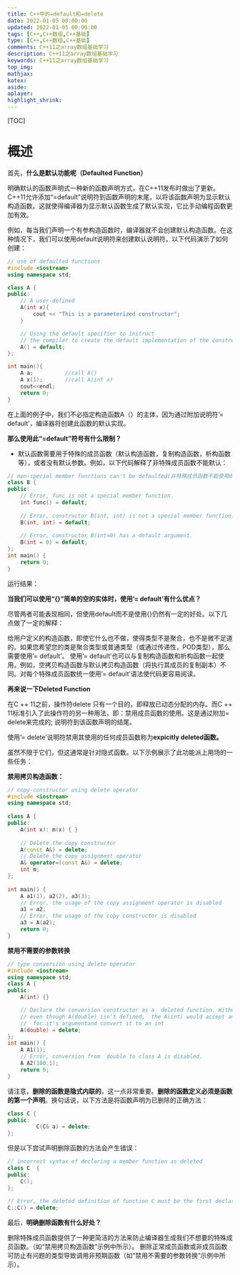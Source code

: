 ```yaml
---
title: C++中的=default和=delete
date: 2022-01-05 00:00:00
updated: 2022-01-05 00:00:00
tags: [C++,C++数组,C++基础]
type: [C++,C++数组,C++基础]
comments: C++11之array数组基础学习
description: C++11之array数组基础学习
keywords: C++11之array数组基础学习
top_img:
mathjax:
katex:
aside:
aplayer:
highlight_shrink:
---
```


[TOC]

# 概述

首先，**什么是默认功能呢（Defaulted Function）**

明确默认的函数声明式一种新的函数声明方式，在C++11发布时做出了更新。C++11允许添加“=default”说明符到函数声明的末尾，以将该函数声明为显示默认构造函数。这就使得编译器为显示默认函数生成了默认实现，它比手动编程函数更加有效。

例如，每当我们声明一个有参构造函数时，编译器就不会创建默认构造函数。在这种情况下，我们可以使用default说明符来创建默认说明符。以下代码演示了如何创建：

```c++
// use of defaulted functions
#include <iostream>
using namespace std;

class A {
public:
    // A user-defined
    A(int x){
        cout << "This is a parameterized constructor";
    }

    // Using the default specifier to instruct
    // the compiler to create the default implementation of the constructor.
    A() = default;
};

int main(){
    A a;          //call A()
    A x(1);       //call A(int x)
    cout<<endl;
    return 0;
} 
```

在上面的例子中，我们不必指定构造函数A（）的主体，因为通过附加说明符’= default’，编译器将创建此函数的默认实现。

**那么使用此“=default”符号有什么限制？**

- 默认函数需要用于特殊的成员函数（默认构造函数，复制构造函数，析构函数等），或者没有默认参数。例如，以下代码解释了非特殊成员函数不能默认：

```c++
// non-special member functions can't be defaulted(非特殊成员函数不能使用default) 
class B { 
public: 
    // Error, func is not a special member function. 
    int func() = default;  
      
    // Error, constructor B(int, int) is not a special member function. 
    B(int, int) = default;  
  
    // Error, constructor B(int=0) has a default argument. 
    B(int = 0) = default;  
}; 
int main() { 
    return 0; 
} 
```

运行结果：

**当我们可以使用“{}”简单的空的实体时，使用’= default’有什么优点？**

尽管两者可能表现相同，但使用default而不是使用{}仍然有一定的好处。以下几点做了一定的解释：

 给用户定义的构造函数，即使它什么也不做，使得类型不是聚合，也不是微不足道的。如果您希望您的类是聚合类型或普通类型（或通过传递性，POD类型），那么需要使用’= default’。
使用’= default’也可以与复制构造函数和析构函数一起使用。例如，空拷贝构造函数与默认拷贝构造函数（将执行其成员的复制副本）不同。对每个特殊成员函数统一使用’= default’语法使代码更容易阅读。

**再来说一下Deleted Function**

在C ++ 11之前，操作符delete 只有一个目的，即释放已动态分配的内存。而C ++ 11标准引入了此操作符的另一种用法，即：禁用成员函数的使用。这是通过附加= delete来完成的; 说明符到该函数声明的结尾。

使用’= delete’说明符禁用其使用的任何成员函数称为**expicitly deleted函数。**

虽然不限于它们，但这通常是针对隐式函数。以下示例展示了此功能派上用场的一些任务：

**禁用拷贝构造函数：**

```c++
// copy-constructor using delete operator 
#include <iostream> 
using namespace std; 
  
class A { 
public: 
    A(int x): m(x) { } 
      
    // Delete the copy constructor 
    A(const A&) = delete;      
    // Delete the copy assignment operator 
    A& operator=(const A&) = delete;  
    int m; 
}; 
  
int main() { 
    A a1(1), a2(2), a3(3); 
    // Error, the usage of the copy assignment operator is disabled 
    a1 = a2;   
    // Error, the usage of the copy constructor is disabled 
    a3 = A(a2);  
    return 0; 
} 
```

**禁用不需要的参数转换**

```c++
// type conversion using delete operator 
#include <iostream> 
using namespace std; 
class A { 
public: 
    A(int) {} 

    // Declare the conversion constructor as a  deleted function. Without this step,  
    // even though A(double) isn't defined,  the A(int) would accept any double value
    //  for it's argumentand convert it to an int 
    A(double) = delete;  
}; 
int main() { 
    A A1(1); 
    // Error, conversion from  double to class A is disabled. 
    A A2(100.1);  
    return 0; 
} 
```

请注意，**删除的函数是隐式内联的**，这一点非常重要。**删除的函数定义必须是函数的第一个声明**。换句话说，以下方法是将函数声明为已删除的正确方法：

```c++
class C {
public:
         C(C& a) = delete;
};

```

但是以下尝试声明删除函数的方法会产生错误：

```c++
// incorrect syntax of declaring a member function as deleted 
class C  { 
public: 
    C(); 
}; 
  
// Error, the deleted definition of function C must be the first declaration of the function. 
C::C() = delete;  
```

最后，**明确删除函数有什么好处？**

删除特殊成员函数提供了一种更简洁的方法来防止编译器生成我们不想要的特殊成员函数。（如“禁用拷贝构造函数”示例中所示）。
删除正常成员函数或非成员函数可防止有问题的类型导致调用非预期函数（如“禁用不需要的参数转换”示例中所示）。